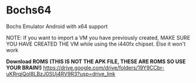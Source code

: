 # Bochs64
Bochs Emulator Android with x64 support

NOTE:
If you want to import a VM you have previously created, MAKE SURE YOU HAVE CREATED THE VM while using the i440fx chipset. Else it won't work

**Download ROMS** ****(THIS IS NOT THE APK FILE, THESE ARE ROMS SO USE YOUR BRAIN!)****
https://drive.google.com/drive/folders/19Y9CCbr-uKRrqjQol8LBzJ0SUj4RV9R3?usp=drive_link
